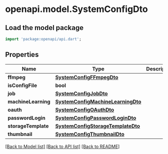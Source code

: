 # openapi.model.SystemConfigDto

## Load the model package
```dart
import 'package:openapi/api.dart';
```

## Properties
Name | Type | Description | Notes
------------ | ------------- | ------------- | -------------
**ffmpeg** | [**SystemConfigFFmpegDto**](SystemConfigFFmpegDto.md) |  | 
**isConfigFile** | **bool** |  | 
**job** | [**SystemConfigJobDto**](SystemConfigJobDto.md) |  | 
**machineLearning** | [**SystemConfigMachineLearningDto**](SystemConfigMachineLearningDto.md) |  | 
**oauth** | [**SystemConfigOAuthDto**](SystemConfigOAuthDto.md) |  | 
**passwordLogin** | [**SystemConfigPasswordLoginDto**](SystemConfigPasswordLoginDto.md) |  | 
**storageTemplate** | [**SystemConfigStorageTemplateDto**](SystemConfigStorageTemplateDto.md) |  | 
**thumbnail** | [**SystemConfigThumbnailDto**](SystemConfigThumbnailDto.md) |  | 

[[Back to Model list]](../README.md#documentation-for-models) [[Back to API list]](../README.md#documentation-for-api-endpoints) [[Back to README]](../README.md)



